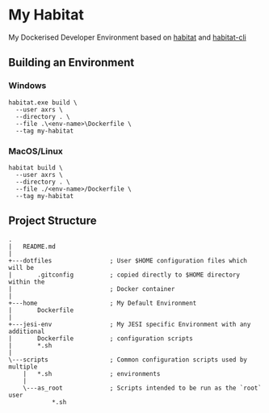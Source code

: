 # My Habitat

My Dockerised Developer Environment based on
[habitat](https://github.com/ardourtech/habitat) and
[habitat-cli](https://github.com/ardourtech/habitat-cli)

## Building an Environment

### Windows

```shell
habitat.exe build \
  --user axrs \
  --directory . \
  --file .\<env-name>\Dockerfile \
  --tag my-habitat
```

### MacOS/Linux

```shell
habitat build \
  --user axrs \
  --directory . \
  --file ./<env-name>/Dockerfile \
  --tag my-habitat
```

## Project Structure

```text
.
|   README.md
|   
+---dotfiles                ; User $HOME configuration files which will be 
|       .gitconfig          ; copied directly to $HOME directory within the
|                           ; Docker container
|               
+---home                    ; My Default Environment
|       Dockerfile
|       
+---jesi-env                ; My JESI specific Environment with any additional
|       Dockerfile          ; configuration scripts
|       *.sh
|       
\---scripts                 ; Common configuration scripts used by multiple
    |   *.sh                ; environments
    |   
    \---as_root             ; Scripts intended to be run as the `root` user
            *.sh            
```
